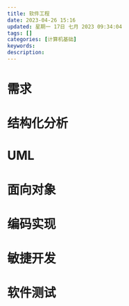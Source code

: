 ```yaml
---
title: 软件工程
date: 2023-04-26 15:16
updated: 星期一 17日 七月 2023 09:34:04
tags: []
categories: [计算机基础]
keywords:
description: 
---
```




# 需求
## 
# 结构化分析
# UML
# 面向对象
# 编码实现
# 敏捷开发
# 软件测试